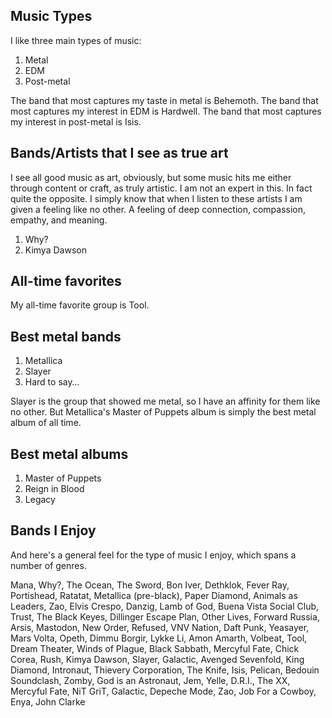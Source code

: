## Music Types

I like three main types of music:

1. Metal
2. EDM
3. Post-metal

The band that most captures my taste in metal is Behemoth. The band that most captures my interest in EDM is Hardwell. The band that most captures my interest in post-metal is Isis.

## Bands/Artists that I see as true art

I see all good music as art, obviously, but some music hits me either through content or craft, as truly artistic. I am not an expert in this. In fact quite the opposite. I simply know that when I listen to these artists I am given a feeling like no other. A feeling of deep connection, compassion, empathy, and meaning. 

1. Why?
2. Kimya Dawson

## All-time favorites

My all-time favorite group is Tool.

## Best metal bands

1. Metallica
2. Slayer
3. Hard to say…

Slayer is the group that showed me metal, so I have an affinity for them  like no other. But Metallica's Master of Puppets album is simply the best metal album of all time.

## Best metal albums

1. Master of Puppets
2. Reign in Blood
3. Legacy

## Bands I Enjoy

And here's a general feel for the type of music I enjoy, which spans a number of genres.

Mana, Why?, The Ocean, The Sword, Bon Iver, Dethklok, Fever Ray, Portishead, Ratatat, Metallica (pre-black), Paper Diamond, Animals as Leaders, Zao, Elvis Crespo, Danzig, Lamb of God, Buena Vista Social Club, Trust, The Black Keyes, Dillinger Escape Plan, Other Lives, Forward Russia, Arsis, Mastodon, New Order, Refused, VNV Nation, Daft Punk, Yeasayer, Mars Volta, Opeth, Dimmu Borgir, Lykke Li, Amon Amarth, Volbeat, Tool, Dream Theater, Winds of Plague, Black Sabbath, Mercyful Fate, Chick Corea, Rush, Kimya Dawson, Slayer, Galactic, Avenged Sevenfold, King Diamond, Intronaut, Thievery Corporation, The Knife, Isis, Pelican, Bedouin Soundclash, Zomby, God is an Astronaut, Jem, Yelle, D.R.I., The XX, Mercyful Fate, NiT GriT, Galactic, Depeche Mode, Zao, Job For a Cowboy, Enya, John Clarke
